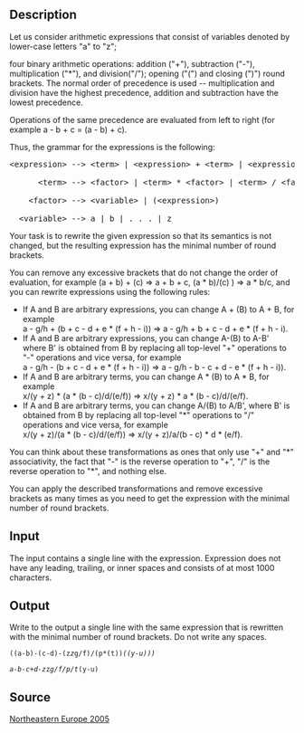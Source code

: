 <h2>Description</h2><p>Let us consider arithmetic expressions that consist of variables denoted by lower-case letters "a" to "z"; 
</p>
four binary arithmetic operations: addition ("+"), subtraction ("-"), multiplication ("*"), and division("/"); opening ("(") and closing (")") round brackets. The normal order of precedence is used -- multiplication and division have the highest precedence, addition and subtraction have the lowest precedence. 

Operations of the same precedence are evaluated from left to right (for example a - b + c = (a - b) + c). 

Thus, the grammar for the expressions is the following: 
<pre>&lt;expression&gt; --&gt; &lt;term&gt; | &lt;expression&gt; + &lt;term&gt; | &lt;expression&gt; - &lt;term&gt;
<br>      &lt;term&gt; --&gt; &lt;factor&gt; | &lt;term&gt; * &lt;factor&gt; | &lt;term&gt; / &lt;factor&gt;
<br>    &lt;factor&gt; --&gt; &lt;variable&gt; | (&lt;expression&gt;)  
<br>  &lt;variable&gt; --&gt; a | b | . . . | z    </pre><p>
</p>Your task is to rewrite the given expression so that its semantics is not changed, but the resulting expression has the minimal number of round brackets. 

You can remove any excessive brackets that do not change the order of evaluation, for example 
(a + b) + (c) =&gt; a + b + c,
(a * b)/(c) ) =&gt; a * b/c,
and you can rewrite expressions using the following rules: 
<ul><li>If A and B are arbitrary expressions, you can change A + (B) to A + B, for example
<br>a - g/h + (b + c - d + e * (f + h - i)) =&gt; a - g/h + b + c - d + e * (f + h - i).
<br></li><li>If A and B are arbitrary expressions, you can change A-(B) to A-B' where B' is obtained from B by replacing all top-level "+" operations to "-" operations and vice versa, for example
<br>a - g/h - (b + c - d + e * (f + h - i)) =&gt; a - g/h - b - c + d - e * (f + h - i)).
<br></li><li>If A and B are arbitrary terms, you can change A * (B) to A * B, for example
<br>x/(y + z) * (a * (b - c)/d/(e/f)) =&gt; x/(y + z) * a * (b - c)/d/(e/f).
<br></li><li>If A and B are arbitrary terms, you can change A/(B) to A/B', where B' is obtained from B by replacing all top-level "*" operations to "/" operations and vice versa, for example
<br>x/(y + z)/(a * (b - c)/d/(e/f)) =&gt; x/(y + z)/a/(b - c) * d * (e/f).</li></ul><p>
</p>You can think about these transformations as ones that only use "+" and "*" associativity, the fact that "-" is the reverse operation to "+", "/" is the reverse operation to "*", and nothing else. 

You can apply the described transformations and remove excessive brackets as many times as you need to get the expression with the minimal number of round brackets. <h2>Input</h2><p>The input contains a single line with the expression. Expression does not have any leading, trailing, or inner spaces and consists of at most 1000 characters.</p><h2>Output</h2><p>Write to the output a single line with the same expression that is rewritten with the minimal number of round brackets. Do not write any spaces. </p><pre><code class="language-input1">((a-b)-(c-d)-(z*z*g/f)/(p*(t))*((y-u)))
</code></pre><pre><code class="language-output1">a-b-c+d-z*z*g/f/p/t*(y-u)</code></pre><h2>Source</h2><a href="searchproblem?field=source&amp;key=Northeastern+Europe+2005">Northeastern Europe 2005</a>